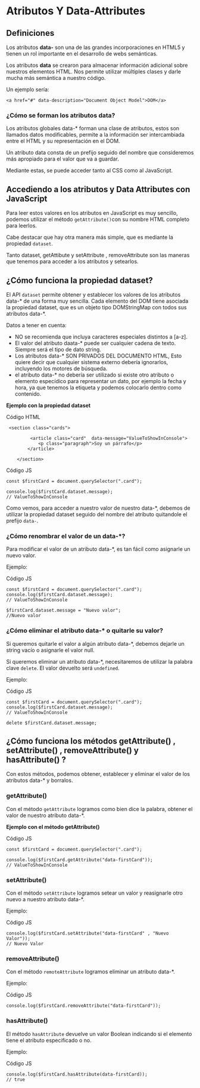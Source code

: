 # Atributos Y Data-Attributes

## Definiciones

Los atributos **data-** son una de las grandes incorporaciones en HTML5 y tienen un rol importante en el desarrollo de webs semánticas.

Los atributos **data** se crearon para almacenar información adicional sobre nuestros elementos HTML. Nos permite utilizar múltiples clases y darle mucha más semántica a nuestro código.

Un ejemplo sería:

`<a href="#" data-description="Document Object Model">DOM</a>`

### ¿Cómo se forman los atributos data?

Los atributos globales data-\* forman una clase de atributos, estos son llamados datos modificables, permite a la información ser intercambiada entre el HTML y su representación en el DOM.

Un atributo data consta de un prefijo seguido del nombre que consideremos más apropiado para el valor que va a guardar.

Mediante estas, se puede acceder tanto al CSS como al JavaScript.

## Accediendo a los atributos y Data Attributes con JavaScript

Para leer estos valores en los atributos en JavaScript es muy sencillo, podemos utilizar el método `getAttribute()`con su nombre HTML completo para leerlos.

Cabe destacar que hay otra manera más simple, que es mediante la propiedad `dataset`.

Tanto dataset, getAttibute y setAttribute , removeAttribute son las maneras que tenemos para acceder a los atributos y setearlos.

## ¿Cómo funciona la propiedad dataset?

El API `dataset` permite obtener y establecer los valores de los atributos data-\* de una forma muy sencilla. Cada elemento del DOM tiene asociada la propiedad dataset, que es un objeto tipo DOMStringMap con todos sus atributos data-\*.

Datos a tener en cuenta:

* NO se recomienda que incluya caracteres especiales distintos a \[a-z].
* El valor del atributo daata-\* puede ser cualquier cadena de texto. Siempre será el tipo de dato string.
* Los atributos data-\* SON PRIVADOS DEL DOCUMENTO HTML, Esto quiere decir que cualquier sistema externo debería ignorarlos, incluyendo los motores de búsqueda.
* el atributo data-\* no debería ser utilizado si existe otro atributo o elemento especídico para representar un dato, por ejemplo la fecha y hora, ya que tenemos la etiqueta y podemos colocarlo dentro como contenido.

**Ejemplo con la propiedad dataset**

Código HTML

```
 <section class="cards">

         <article class="card"  data-message="ValueToShowInConsole">
            <p class="paragraph">Soy un párrafo</p>
        </article>

    </section>
```

Código JS

```
const $firstCard = document.querySelector(".card");

console.log($firstCard.dataset.message);
// ValueToShowInConsole
```

Como vemos, para acceder a nuestro valor de nuestro data-\*, debemos de utilizar la propiedad dataset seguido del nombre del atributo quitandole el prefijo `data-`.

### ¿Cómo renombrar el valor de un data-\*?

Para modificar el valor de un atributo data-\*, es tan fácil como asignarle un nuevo valor.

Ejemplo:

Código JS

```
const $firstCard = document.querySelector(".card");
console.log($firstCard.dataset.message);
// ValueToShowInConsole

$firstCard.dataset.message = "Nuevo valor";
//Nuevo valor
```

### ¿Cómo eliminar el atributo data-\* o quitarle su valor?

Si queremos quitarle el valor a algún atributo data-\*, debemos dejarle un string vacío o asignarle el valor null.

Si queremos eliminar un atributo data-\*, necesitaremos de utilizar la palabra clave `delete`. El valor devuelto será `undefined`.

Ejemplo:

Código JS

```
const $firstCard = document.querySelector(".card");
console.log($firstCard.dataset.message);
// ValueToShowInConsole

delete $firstCard.dataset.message;
```

## ¿Cómo funciona los métodos getAttribute() , setAttribute() , removeAttribute() y hasAttribute() ?

Con estos métodos, podemos obtener, establecer y eliminar el valor de los atributos data-\* y borralos.

### getAttribute()

Con el método `getAttribute` logramos como bien dice la palabra, obtener el valor de nuestro atributo data-\*.

**Ejemplo con el método getAttribute()**

Código JS

```
const $firstCard = document.querySelector(".card");

console.log($firstCard.getAttribute("data-firstCard"));
// ValueToShowInConsole
```

### setAttribute()

Con el método `setAttribute` logramos setear un valor y reasignarle otro nuevo a nuestro atributo data-\*.

Ejemplo:

Código JS

```
console.log($firstCard.setAttribute("data-firstCard" , "Nuevo Valor"));
// Nuevo Valor
```

### removeAttribute()

Con el método `remoteAttribute` logramos eliminar un atributo data-\*.

Ejemplo:

Código JS

```
console.log($firstCard.removeAttribute("data-firstCard"));
```

### hasAttribute()

El método `hasAttribute` devuelve un valor Boolean indicando si el elemento tiene el atributo especificado o no.

Ejemplo:

Código JS

```
console.log($firstCard.hasAttribute(data-firstCard));
// true
```
